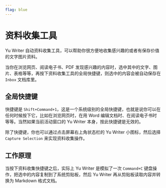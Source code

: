 ```yaml
---
flag: blue
---
```

# 资料收集工具

Yu Writer 自动资料收集工具，可以帮助你很方便地收集感兴趣的或者有保存价值的文字图片资料。

当你在浏览网页、阅读电子书、PDF 发现感兴趣的内容时，选中其中的文字、图片、表格等等，再按下资料收集工具的全局快捷键，则选中的内容会被自动保存在 `Inbox` 文档库里。

## 全局快捷键

快捷键是 `Shift+Command+1`，这是一个系统级别的全局快捷键，也就是说你可以在任何时候按下它，比如在浏览网页时，在用 Word 编辑文档时、在阅读电子书时等等。当然如果当前活动窗口的 Yu Writer 本身，按此快捷键是无效的。

除了快捷键，你也可以通过点击屏幕右上角状态栏的 Yu Writer 小图标，然后选择 `Capture Selection` 来实现资料收集操作。

## 工作原理

当按下资料收集快捷键之后，实际上 Yu Writer 是模拟了一次 `Command+C` 键盘操作，把选中的内容复制到了系统剪贴板，然后 Yu Writer 再从剪贴板读取内容并转换为 Markdown 格式文档。

